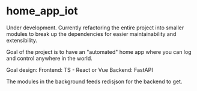 # home_app_iot

Under development. Currently refactoring the entire project into smaller modules to break up the dependencies for easier maintainability and extensibility.

Goal of the project is to have an "automated" home app where you can log and control anywhere in the world. 

Goal design:
Frontend: TS - React or Vue
Backend: FastAPI

The modules in the background feeds redisjson for the backend to get. 

